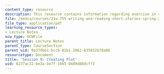 ```yaml
---
content_type: resource
description: This resource contains information regarding exercise in creating plot.
file: /media/courses/21w-755-writing-and-reading-short-stories-spring-2012/6237ac32be3abe7f16650489d88dcff3_MIT21W_755S12_ses9.pdf
file_type: application/pdf
learning_resource_types:
- Lecture Notes
ocw_type: OCWFile
parent_title: Lecture Notes
parent_type: CourseSection
parent_uid: 0a37dbb1-bccb-81b1-2862-835832b7da00
resourcetype: Document
title: 'Session 9: Creating Plot'
uid: 6237ac32-be3a-be7f-1665-0489d88dcff3
---
```

